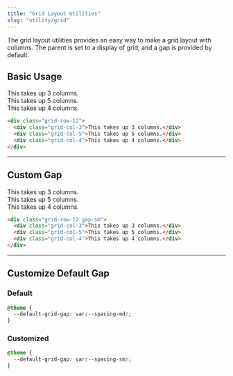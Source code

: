 ```yaml
---
title: "Grid Layout Utilities"
slug: "utility/grid"
---
```


The grid layout utilities provides an easy way to make a grid layout with columns. The parent is set to a display of grid, and a gap is provided by default.

## Basic Usage

<div class="grid-row-12">
  <div class="grid-col-3">This takes up 3 columns.</div>
  <div class="grid-col-5">This takes up 5 columns.</div>
  <div class="grid-col-4">This takes up 4 columns.</div>
</div>

<!-- prettier-ignore -->
```html
<div class="grid-row-12">
  <div class="grid-col-3">This takes up 3 columns.</div>
  <div class="grid-col-5">This takes up 5 columns.</div>
  <div class="grid-col-4">This takes up 4 columns.</div>
</div>
```

---

## Custom Gap

<div class="grid-row-12 gap-sm">
  <div class="grid-col-3">This takes up 3 columns.</div>
  <div class="grid-col-5">This takes up 5 columns.</div>
  <div class="grid-col-4">This takes up 4 columns.</div>
</div>

<!-- prettier-ignore -->
```html
<div class="grid-row-12 gap-sm">
  <div class="grid-col-3">This takes up 3 columns.</div>
  <div class="grid-col-5">This takes up 5 columns.</div>
  <div class="grid-col-4">This takes up 4 columns.</div>
</div>
```

---

## Customize Default Gap

### Default

<!-- prettier-ignore -->
```css
@theme {
  --default-grid-gap: var(--spacing-md);
}
```

### Customized

<!-- prettier-ignore -->
```css
@theme {
  --default-grid-gap: var(--spacing-sm);
}
```
